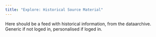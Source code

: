 ```yaml
---
title: "Explore: Historical Source Material"
---
```


Here should be a feed with historical information, from the dataarchive. Generic if not loged in, personalised if loged in.